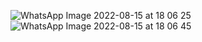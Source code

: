 ![WhatsApp Image 2022-08-15 at 18 06 25](https://user-images.githubusercontent.com/104745187/184718832-a80a8dda-cad9-42f0-977a-32d27dff8109.jpeg)
![WhatsApp Image 2022-08-15 at 18 06 45](https://user-images.githubusercontent.com/104745187/184718840-c40d0137-cf5c-4db0-a4c5-019f71a35754.jpeg)

